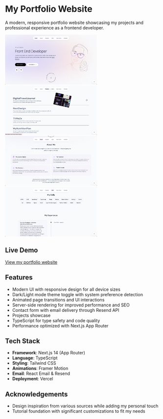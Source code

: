 # My Portfolio Website

A modern, responsive portfolio website showcasing my projects and professional experience as a frontend developer.

<div align="left">
  <img src="public/Screenshot_1.png" alt="Intro_img" width="300"/>
    <img src="public/Screenshot_2.png" alt="Interactive Map View" width="300"/>
      <img src="public/Screenshot_3.png" alt="Interactive Map View" width="300"/>
     <img src="public/Screenshot_4.png" alt="Interactive Map View" width="300"/>
</div>

## Live Demo

[View my portfolio website](https://catavadani-portfolio-nextjs.vercel.app/)

## Features

- Modern UI with responsive design for all device sizes
- Dark/Light mode theme toggle with system preference detection
- Animated page transitions and UI interactions
- Server-side rendering for improved performance and SEO
- Contact form with email delivery through Resend API
- Projects showcase
- TypeScript for type safety and code quality
- Performance optimized with Next.js App Router

## Tech Stack

- **Framework**: Next.js 14 (App Router)
- **Language**: TypeScript
- **Styling**: Tailwind CSS
- **Animations**: Framer Motion
- **Email**: React Email & Resend
- **Deployment**: Vercel

## Acknowledgements

- Design inspiration from various sources while adding my personal touch
- Tutorial foundation with significant customizations to fit my needs

